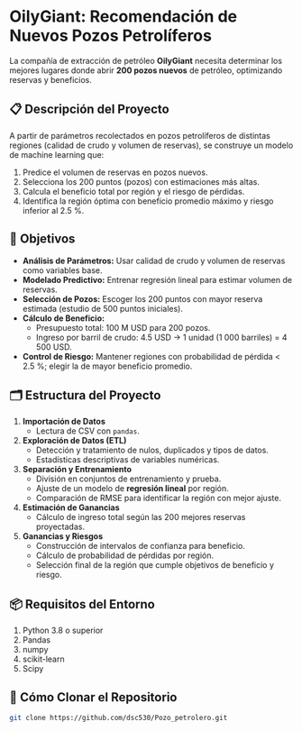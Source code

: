 # OilyGiant: Recomendación de Nuevos Pozos Petrolíferos

La compañía de extracción de petróleo **OilyGiant** necesita determinar los mejores lugares donde abrir **200 pozos nuevos** de petróleo, optimizando reservas y beneficios.

## 📋 Descripción del Proyecto
A partir de parámetros recolectados en pozos petrolíferos de distintas regiones (calidad de crudo y volumen de reservas), se construye un modelo de machine learning que:
1. Predice el volumen de reservas en pozos nuevos.  
2. Selecciona los 200 puntos (pozos) con estimaciones más altas.  
3. Calcula el beneficio total por región y el riesgo de pérdidas.  
4. Identifica la región óptima con beneficio promedio máximo y riesgo inferior al 2.5 %.

## 🎯 Objetivos
- **Análisis de Parámetros:** Usar calidad de crudo y volumen de reservas como variables base.  
- **Modelado Predictivo:** Entrenar regresión lineal para estimar volumen de reservas.  
- **Selección de Pozos:** Escoger los 200 puntos con mayor reserva estimada (estudio de 500 puntos iniciales).  
- **Cálculo de Beneficio:**  
  - Presupuesto total: 100 M USD para 200 pozos.  
  - Ingreso por barril de crudo: 4.5 USD → 1 unidad (1 000 barriles) = 4 500 USD.  
- **Control de Riesgo:** Mantener regiones con probabilidad de pérdida < 2.5 %; elegir la de mayor beneficio promedio.

## 🗂️ Estructura del Proyecto
1. **Importación de Datos**  
   - Lectura de CSV con `pandas`.  
2. **Exploración de Datos (ETL)**  
   - Detección y tratamiento de nulos, duplicados y tipos de datos.  
   - Estadísticas descriptivas de variables numéricas.  
3. **Separación y Entrenamiento**  
   - División en conjuntos de entrenamiento y prueba.  
   - Ajuste de un modelo de **regresión lineal** por región.  
   - Comparación de RMSE para identificar la región con mejor ajuste.  
4. **Estimación de Ganancias**  
   - Cálculo de ingreso total según las 200 mejores reservas proyectadas.  
5. **Ganancias y Riesgos**  
   - Construcción de intervalos de confianza para beneficio.  
   - Cálculo de probabilidad de pérdidas por región.  
   - Selección final de la región que cumple objetivos de beneficio y riesgo.

## 📦 Requisitos del Entorno
1. Python 3.8 o superior
2. Pandas
3. numpy
4. scikit-learn
5. Scipy

## 🚀 Cómo Clonar el Repositorio
```bash
git clone https://github.com/dsc530/Pozo_petrolero.git
